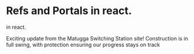 # Refs and Portals in react.

 in react.

Exciting update from the Matugga Switching Station site! Construction is in full swing, with protection ensuring our progress stays on track